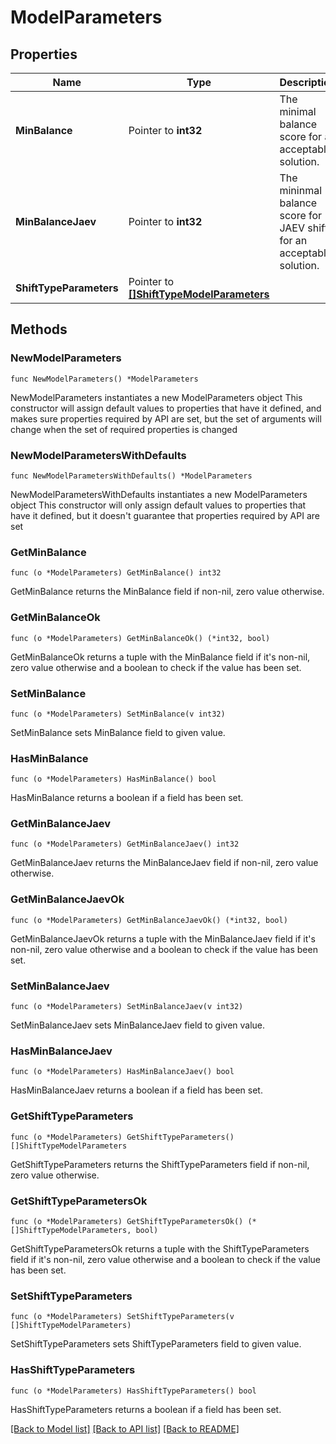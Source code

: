 # ModelParameters

## Properties

Name | Type | Description | Notes
------------ | ------------- | ------------- | -------------
**MinBalance** | Pointer to **int32** | The minimal balance score for an acceptable solution. | [optional] 
**MinBalanceJaev** | Pointer to **int32** | The mininmal balance score for JAEV shifts for an acceptable solution. | [optional] 
**ShiftTypeParameters** | Pointer to [**[]ShiftTypeModelParameters**](ShiftTypeModelParameters.md) |  | [optional] 

## Methods

### NewModelParameters

`func NewModelParameters() *ModelParameters`

NewModelParameters instantiates a new ModelParameters object
This constructor will assign default values to properties that have it defined,
and makes sure properties required by API are set, but the set of arguments
will change when the set of required properties is changed

### NewModelParametersWithDefaults

`func NewModelParametersWithDefaults() *ModelParameters`

NewModelParametersWithDefaults instantiates a new ModelParameters object
This constructor will only assign default values to properties that have it defined,
but it doesn't guarantee that properties required by API are set

### GetMinBalance

`func (o *ModelParameters) GetMinBalance() int32`

GetMinBalance returns the MinBalance field if non-nil, zero value otherwise.

### GetMinBalanceOk

`func (o *ModelParameters) GetMinBalanceOk() (*int32, bool)`

GetMinBalanceOk returns a tuple with the MinBalance field if it's non-nil, zero value otherwise
and a boolean to check if the value has been set.

### SetMinBalance

`func (o *ModelParameters) SetMinBalance(v int32)`

SetMinBalance sets MinBalance field to given value.

### HasMinBalance

`func (o *ModelParameters) HasMinBalance() bool`

HasMinBalance returns a boolean if a field has been set.

### GetMinBalanceJaev

`func (o *ModelParameters) GetMinBalanceJaev() int32`

GetMinBalanceJaev returns the MinBalanceJaev field if non-nil, zero value otherwise.

### GetMinBalanceJaevOk

`func (o *ModelParameters) GetMinBalanceJaevOk() (*int32, bool)`

GetMinBalanceJaevOk returns a tuple with the MinBalanceJaev field if it's non-nil, zero value otherwise
and a boolean to check if the value has been set.

### SetMinBalanceJaev

`func (o *ModelParameters) SetMinBalanceJaev(v int32)`

SetMinBalanceJaev sets MinBalanceJaev field to given value.

### HasMinBalanceJaev

`func (o *ModelParameters) HasMinBalanceJaev() bool`

HasMinBalanceJaev returns a boolean if a field has been set.

### GetShiftTypeParameters

`func (o *ModelParameters) GetShiftTypeParameters() []ShiftTypeModelParameters`

GetShiftTypeParameters returns the ShiftTypeParameters field if non-nil, zero value otherwise.

### GetShiftTypeParametersOk

`func (o *ModelParameters) GetShiftTypeParametersOk() (*[]ShiftTypeModelParameters, bool)`

GetShiftTypeParametersOk returns a tuple with the ShiftTypeParameters field if it's non-nil, zero value otherwise
and a boolean to check if the value has been set.

### SetShiftTypeParameters

`func (o *ModelParameters) SetShiftTypeParameters(v []ShiftTypeModelParameters)`

SetShiftTypeParameters sets ShiftTypeParameters field to given value.

### HasShiftTypeParameters

`func (o *ModelParameters) HasShiftTypeParameters() bool`

HasShiftTypeParameters returns a boolean if a field has been set.


[[Back to Model list]](../README.md#documentation-for-models) [[Back to API list]](../README.md#documentation-for-api-endpoints) [[Back to README]](../README.md)


